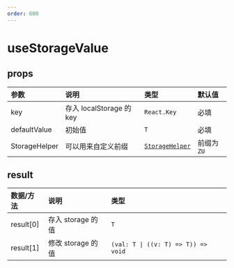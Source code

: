 ```yaml
---
order: 600
---
```


# useStorageValue

<code src="./demos/base.tsx"></code>

## props

| 参数          | 说明                     | 类型                                               | 默认值      |
| :------------ | :----------------------- | :------------------------------------------------- | :---------- |
| key           | 存入 localStorage 的 key | `React.Key`                                        | 必填        |
| defaultValue  | 初始值                   | `T`                                                | 必填        |
| StorageHelper | 可以用来自定义前缀       | [`StorageHelper`](/util-doc/helper/storage-helper) | 前缀为 `ZU` |

## result

| 数据/方法 | 说明              | 类型                                |
| :-------- | :---------------- | :---------------------------------- |
| result[0] | 存入 storage 的值 | `T`                                 |
| result[1] | 修改 storage 的值 | `(val: T \| ((v: T) => T)) => void` |
